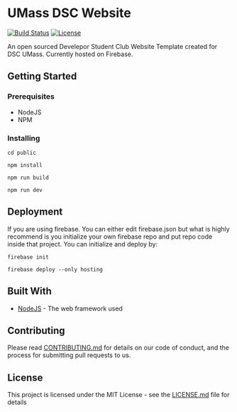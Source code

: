 # UMass DSC Website
[![Build Status](https://travis-ci.org/dsc-umass/umass-dsc-website.svg?branch=master)](https://travis-ci.org/dsc-umass/umass-dsc-website)
[![License](http://img.shields.io/badge/License-MIT-brightgreen.svg)](./LICENSE)

An open sourced Develepor Student Club Website Template created for DSC UMass. Currently hosted on Firebase. 

## Getting Started

### Prerequisites

* NodeJS
* NPM

### Installing

```
cd public 
```

```
npm install
```

```
npm run build
```


```
npm run dev
```

## Deployment

If you are using firebase. You can either edit firebase.json but what is highly recommend is you initialize your own firebase repo and put repo code inside that project. You can initialize and deploy by:

```
firebase init
```

```
firebase deploy --only hosting
```

## Built With

* [NodeJS](https://nodejs.org/en/) - The web framework used

## Contributing

Please read [CONTRIBUTING.md](./contributing.md) for details on our code of conduct, and the process for submitting pull requests to us.
<!-- 
## Versioning

We use [SemVer](http://semver.org/) for versioning. For the versions available, see the [tags on this repository](https://github.com/your/project/tags). 

## Authors

* **Billie Thompson** - *Initial work* - [PurpleBooth](https://github.com/PurpleBooth)

See also the list of [contributors](https://github.com/your/project/contributors) who participated in this project. -->

## License

This project is licensed under the MIT License - see the [LICENSE.md](LICENSE.md) file for details

<!-- 
## Acknowledgments

* Hat tip to anyone whose code was used
* Inspiration
* etc -->


